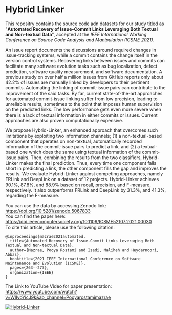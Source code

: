 # Hybrid Linker
This repositry contains the source code adn datasets for our study titled as 
"<strong>Automated Recovery of Issue-Commit Links Leveraging Both Textual and Non-textual Data</strong>",
accepted at the <i>IEEE International Working Conference on Source Code Analysis and Manipulation (ICSME 2021)</i>.

An issue report documents the discussions around required changes in issue-tracking systems, 
while a commit contains the change itself in the version control systems.
Recovering links between issues and commits can facilitate many software evolution tasks such as bug localization, 
defect prediction, software quality measurement, and software documentation.
A previous study on over half a million issues from GitHub
reports only about 42.2\% of issues are manually linked by developers to their pertinent commits.
Automating the linking of commit-issue pairs can contribute to the improvement of the said tasks.
By far, current state-of-the-art approaches for automated commit-issue linking suffer from low precision, leading to unreliable results, 
sometimes to the point that imposes human supervision on the predicted links.
The low performance gets even more severe when there is a lack of textual information in either commits or issues.
Current approaches are also proven computationally expensive.

We propose Hybrid-Linker, an enhanced approach that overcomes such limitations by exploiting two information channels; 
(1) a non-textual-based component that operates on non-textual, automatically recorded information of the commit-issue pairs to predict a link, 
and (2) a textual-based one which does the same using textual information of the commit-issue pairs.
Then, combining the results from the two classifiers, Hybrid-Linker makes the final prediction.
Thus, every time one component falls short in predicting a link, the other component fills the gap and improves the results.
We evaluate Hybrid-Linker against competing approaches, namely FRLink and DeepLink on a dataset of 12 projects.
Hybrid-Linker achieves 90.1%, 87.8%, and 88.9% 
based on recall, precision, and F-measure, respectively. 
It also outperforms FRLink and DeepLink
by 31.3%, and 41.3%, regarding the F-measure.

You can use the data by accessing Zenodo link: https://doi.org/10.5281/zenodo.5067833 </br>
You can find the paper here: https://doi.ieeecomputersociety.org/10.1109/ICSME52107.2021.00030 </br>
To cite this article, please use the following citation:
```
@inproceedings{mazrae2021automated,
  title={Automated Recovery of Issue-Commit Links Leveraging Both Textual and Non-textual Data},
  author={Mazrae, Pooya Rostami and Izadi, Maliheh and Heydarnoori, Abbas},
  booktitle={2021 IEEE International Conference on Software Maintenance and Evolution (ICSME)},
  pages={263--273},
  organization={IEEE}
}
```
The Link to YouTube Video for paper presentation: https://www.youtube.com/watch?v=WIIvoYicJ9k&ab_channel=Pooyarostamimazrae </br>

[![Hybrid-Linker](https://img.youtube.com/vi/WIIvoYicJ9k/0.jpg)](https://www.youtube.com/watch?v=WIIvoYicJ9k&ab_channel=Pooyarostamimazrae)

